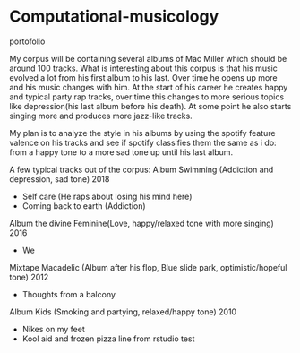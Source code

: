 # Computational-musicology
portofolio

My corpus will be containing several albums of Mac Miller which should be around 100 tracks. What is interesting about this corpus is that his music evolved a lot from his first album to his last. Over time he opens up more and his music changes with him. At the start of his career he creates happy and typical party rap tracks, over time this changes to more serious topics like depression(his last album before his death). At some point he also starts singing more and produces more jazz-like tracks.

My plan is to analyze the style in his albums by using the spotify feature valence on his tracks and see if spotify classifies them the same as i do: from a happy tone to a more sad tone up until his last album.

A few typical tracks out of the corpus:
Album Swimming (Addiction and depression, sad tone) 2018
  - Self care (He raps about losing his mind here)
  - Coming back to earth (Addiction)
  
Album the divine Feminine(Love, happy/relaxed tone with more singing) 2016
  - We
  
Mixtape Macadelic (Album after his flop, Blue slide park, optimistic/hopeful tone) 2012
  - Thoughts from a balcony
  
Album Kids (Smoking and partying, relaxed/happy tone) 2010
  - Nikes on my feet 
  - Kool aid and frozen pizza 
line from rstudio test
